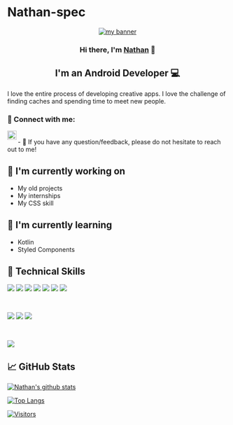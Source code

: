 # Nathan-spec
<p align="center">
  <a href="https://www.Nathan-spec.dev/" target="_blank" rel="noreferrer"><img src="https://user-images.githubusercontent.com/52480604/174073494-0d05b944-6932-4045-b633-c54e864dd935.jpg" alt="my banner"></a>
</p>

<h3 align="center">
Hi there, I'm <a href="https://www.Nathan-spec.dev/" target="_blank" rel="noreferrer">Nathan</a> 👋
</h3>

<h2 align="center">
I'm an Android Developer 💻
</h2> 

I love the entire process of developing creative apps. I love the challenge of finding caches and spending time to meet new people.

### 🤝 Connect with me:

<a href="https://www.linkedin.com/in/nathan-kibet-5a7536235/"><img align="left" src="https://raw.githubusercontent.com/yushi1007/yushi1007/main/images/linkedin.svg" alt="Nathan Kibet| LinkedIn" width="21px"/></a>



</br>
- 💬 If you have any question/feedback, please do not hesitate to reach out to me!

## 🔭 I'm currently working on

- My old projects
- My internships
- My CSS skill

## 🌱 I'm currently learning

- Kotlin
- Styled Components  

## 💼 Technical Skills

![](https://img.shields.io/badge/C-00599C?style=for-the-badge&logo=c&logoColor=white)
![](https://img.shields.io/badge/Kotlin-0095D5?&style=for-the-badge&logo=kotlin&logoColor=white)
![](https://img.shields.io/badge/HTML-239120?style=for-the-badge&logo=html5&logoColor=white)
![](https://img.shields.io/badge/C%2B%2B-00599C?style=for-the-badge&logo=c%2B%2B&logoColor=white)
![](https://img.shields.io/badge/PHP-777BB4?style=for-the-badge&logo=php&logoColor=white)
![](https://img.shields.io/badge/Java-ED8B00?style=for-the-badge&logo=java&logoColor=white)
![](https://img.shields.io/badge/MySQL-00000F?style=for-the-badge&logo=mysql&logoColor=white)

</br>

![](https://img.shields.io/badge/Style-Bootstrap-informational?style=flat&logo=Bootstrap&color=7952B3)
![](https://img.shields.io/badge/Style-CSS3-informational?style=flat&logo=CSS3&color=1572B6)
![](https://img.shields.io/badge/Style-styled--components-informational?style=flat&logo=styled-components&color=DB7093)


</br>


![](https://img.shields.io/badge/Tools-GitHub-informational?style=flat&logo=GitHub&color=181717)


## 📈 GitHub Stats 

[![Nathan's github stats](https://github-readme-stats.vercel.app/api?username=Nathan-spec)](https://github.com/Nathan-spec)

[![Top Langs](https://github-readme-stats.vercel.app/api/top-langs/?username=Nathan-spec&layout=compact)](https://github.com/Nathan-spec)

[![Visitors](https://visitor-badge.glitch.me/badge?page_id=Nathan-spec.Nathan-spec)](https://www.Nathan-spec.dev/)
